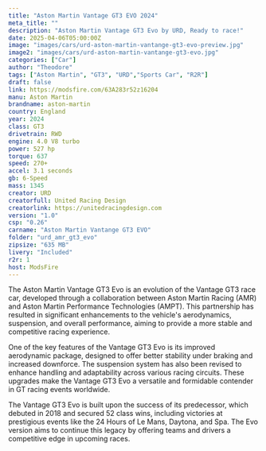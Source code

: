 ```yaml
---
title: "Aston Martin Vantage GT3 EVO 2024"
meta_title: ""
description: "Aston Martin Vantage GT3 Evo by URD, Ready to race!"
date: 2025-04-06T05:00:00Z
image: "images/cars/urd-aston-martin-vantange-gt3-evo-preview.jpg"
image2: "images/cars/urd-aston-martin-vantange-gt3-evo.jpg"
categories: ["Car"]
author: "Theodore"
tags: ["Aston Martin", "GT3", "URD","Sports Car", "R2R"]
draft: false
link: https://modsfire.com/63A283r52z16204
manu: Aston Martin
brandname: aston-martin
country: England
year: 2024
class: GT3
drivetrain: RWD
engine: 4.0 V8 turbo
power: 527 hp
torque: 637 
speed: 270+ 
accel: 3.1 seconds
gb: 6-Speed
mass: 1345 
creator: URD
creatorfull: United Racing Design
creatorlink: https://unitedracingdesign.com
version: "1.0"
csp: "0.26"
carname: "Aston Martin Vantange GT3 EVO"
folder: "urd_amr_gt3_evo"
zipsize: "635 MB"
livery: "Included"
r2r: 1
host: ModsFire
---
```


The Aston Martin Vantage GT3 Evo is an evolution of the Vantage GT3 race car, developed through a collaboration between Aston Martin Racing (AMR) and Aston Martin Performance Technologies (AMPT). This partnership has resulted in significant enhancements to the vehicle's aerodynamics, suspension, and overall performance, aiming to provide a more stable and competitive racing experience.

One of the key features of the Vantage GT3 Evo is its improved aerodynamic package, designed to offer better stability under braking and increased downforce. The suspension system has also been revised to enhance handling and adaptability across various racing circuits. These upgrades make the Vantage GT3 Evo a versatile and formidable contender in GT racing events worldwide.

The Vantage GT3 Evo is built upon the success of its predecessor, which debuted in 2018 and secured 52 class wins, including victories at prestigious events like the 24 Hours of Le Mans, Daytona, and Spa. The Evo version aims to continue this legacy by offering teams and drivers a competitive edge in upcoming races.